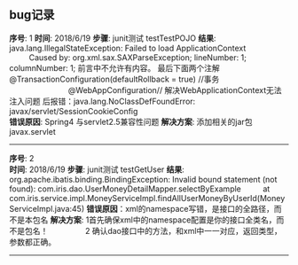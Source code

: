 bug记录
-----
**序号**: 1 
**时间**: 2018/6/19
**步骤**: junit测试 testTestPOJO
**结果**: java.lang.IllegalStateException: Failed to load ApplicationContext
&nbsp;&nbsp;&nbsp;&nbsp;&nbsp;&nbsp;&nbsp;&nbsp;&nbsp;Caused by: org.xml.sax.SAXParseException; lineNumber: 1; columnNumber: 1; 前言中不允许有内容。
最后下面两个注解  @TransactionConfiguration(defaultRollback = true) //事务
&nbsp;&nbsp;&nbsp;&nbsp;&nbsp;&nbsp;&nbsp;&nbsp;&nbsp;&nbsp;&nbsp;&nbsp;&nbsp;&nbsp;&nbsp;&nbsp;&nbsp;&nbsp;&nbsp;&nbsp;&nbsp;&nbsp;&nbsp;&nbsp;&nbsp;&nbsp;&nbsp;@WebAppConfiguration// 解决WebApplicationContext无法注入问题
    后报错：java.lang.NoClassDefFoundError: javax/servlet/SessionCookieConfig    
**错误原因**: Spring4 与servlet2.5兼容性问题
**解决方案**: 添加相关的jar包 javax.servlet
** *************************************************************************************************************************** ** ***************************************************************************************************************************
**序号**: 2   
**时间**: 2018/6/19
**步骤**: junit测试 testGetUser
**结果**: org.apache.ibatis.binding.BindingException: Invalid bound statement (not found): com.iris.dao.UserMoneyDetailMapper.selectByExample
&nbsp;&nbsp;&nbsp;&nbsp;&nbsp;&nbsp;&nbsp;&nbsp;&nbsp;at com.iris.service.impl.MoneyServiceImpl.findAllUserMoneyByUserId(MoneyServiceImpl.java:45)
**错误原因**：xml的namespace写错，是接口的全路径，而不是本包名
**解决方案**: 1首先确保xml中的namespace配置是你的接口全类名，而不是包名！<mapper namespace="com.iris.dao.UserMoneyDetailMapper">
&nbsp;&nbsp;&nbsp;&nbsp;&nbsp;&nbsp;&nbsp;&nbsp;&nbsp;&nbsp;&nbsp;&nbsp;&nbsp;&nbsp;&nbsp;&nbsp;2 确认dao接口中的方法，和xml中一一对应，返回类型，参数都正确。
** *************************************************************************************************************************** ** ***************************************************************************************************************************    

